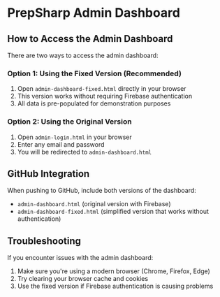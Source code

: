 # PrepSharp Admin Dashboard

## How to Access the Admin Dashboard

There are two ways to access the admin dashboard:

### Option 1: Using the Fixed Version (Recommended)
1. Open `admin-dashboard-fixed.html` directly in your browser
2. This version works without requiring Firebase authentication
3. All data is pre-populated for demonstration purposes

### Option 2: Using the Original Version
1. Open `admin-login.html` in your browser
2. Enter any email and password
3. You will be redirected to `admin-dashboard.html`

## GitHub Integration
When pushing to GitHub, include both versions of the dashboard:
- `admin-dashboard.html` (original version with Firebase)
- `admin-dashboard-fixed.html` (simplified version that works without authentication)

## Troubleshooting
If you encounter issues with the admin dashboard:
1. Make sure you're using a modern browser (Chrome, Firefox, Edge)
2. Try clearing your browser cache and cookies
3. Use the fixed version if Firebase authentication is causing problems